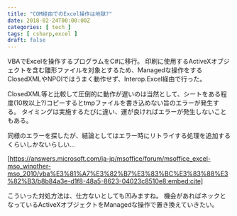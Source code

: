 ```yaml
---
title: "COM経由でのExcel操作は地獄?"
date: 2018-02-24T00:00:00Z
categories: [ tech ]
tags: [ csharp,excel ]
draft: false
---
```


VBAでExcelを操作するプログラムをC#に移行。
印刷に使用するActiveXオブジェクトを含む雛形ファイルを対象とするため、Managedな操作をするClosedXMLやNPOIではうまく動作せず、Interop.Excel経由で行った。

ClosedXML等と比較して圧倒的に動作が遅いのは当然として、シートをある程度(10枚以上?)コピーするとtmpファイルを書き込めない旨のエラーが発生する。
タイミングは実施するたびに違い、運が良ければエラーが発生しないこともある。

同様のエラーを探したが、結論としてはエラー時にリトライする処理を追加するくらいしかないらしい...

[https://answers.microsoft.com/ja-jp/msoffice/forum/msoffice_excel-mso_winother-mso_2010/vba%E3%81%A7%E3%82%B7%E3%83%BC%E3%83%88%E3%82%B3/b8b84a3e-d1f8-48a5-8623-04023c8510e8:embed:cite]

こういった対処方法は、仕方ないとしても凹みますね。
機会があればネックとなっているActiveXオブジェクトをManagedな操作で置き換えていきたい。
